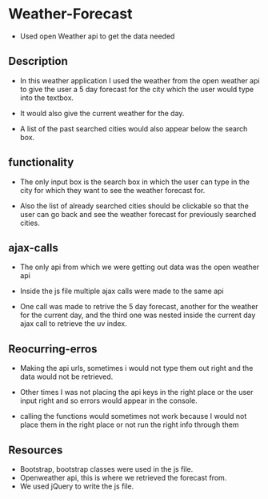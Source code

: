 # Weather-Forecast
* Used open Weather api to get the data needed

## Description
* In this weather application I used the weather from the open weather api to give the user a 5 day forecast for the city which the user would type into the textbox.

* It would also give the current weather for the day.

* A list of the past searched cities would also appear below the search box.

## functionality
* The only input box is the search box in which the user can type in the city for which they want to see the weather forecast for.

* Also the list of already searched cities should be clickable so that the user can go back and see the weather forecast for previously searched cities.

## ajax-calls
* The only api from which we were getting out data was the open weather api

* Inside the js file multiple ajax calls were made to the same api

* One call was made to retrive the 5 day forecast, another for the weather for the current day, and the third one was nested inside the current day ajax call to retrieve the uv index.

## Reocurring-erros
* Making the api urls, sometimes i would not type them out right and the data would not be retrieved.

* Other times I was not placing the api keys in the right place or the user input right and so errors would appear in the console.

* calling the functions would sometimes not work because I would not place them in the right place or not run the right info through them

## Resources
* Bootstrap, bootstrap classes were used in the js file.
* Openweather api, this is where we retrieved the forecast from.
* We used jQuery to write the js file.